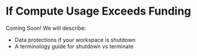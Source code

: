 # **If Compute Usage Exceeds Funding**

Coming Soon! We will describe:

* Data protections if your workspace is shutdown
* A terminology guide for shutdown vs terminate

<!-- 3. jhfkjhwb.

      ![Select the studies and click "Open In Workspace".][img BRH logo]


<!-- Images -->
[img BRH Admin Portal]: ./img/brh-portal-login.png
[img BRH logo]: ./img/brh-logo.png
[img BRH portal request]: ./img/brh-portal-request.png
[img data notebook]: ./img/open_in_workspace_datanb.png
[img Discover grid]: ./img/grid_discovery_color_080322.png
[img Discovery features]: ./img/discovery_features_080322.png
[img Discovery Study page metadata]: ./img/discovery_study_page_datafiles.png
[img Discovery study page]: ./img/discovery_study_page.png
[img download notebook]: ./img/workspace_notebook_download_080422.png
[img Gen3 logo]: ./img/gen3blue.png
[img Jupyter logo]: ./img/workspace_jupyter_logo.png
[img Login other commons]: ./img/profile_login_other_commons.png
[img login]: ./img/brh-login.png
[img New Notebook]: ./img/workspace_new_080322.png
[img Notebook save]: ./img/workspace_notebook_save_080322.png
[img open data in wksp]: ./img/open_data_in_workspace.png
[img PD folder]: ./img/workspace_pd_folder_080422.png
[img profile]: ./img/profile_access.png
[img req access]: ./img/profile_login_other_commons.png
[img STR credit]: ./img/brh-portal-strides-credits.png
[img STR grant]: ./img/brh-portal-strides-grant.png
[img STRIDES payment]: ./img/brh-portal-options.png
[img Terminate workspace]: ./img/workspace_terminate_2.png
[img wksp register]: ./img/brh-portal-login-strides.png
[img Workspace access success]: ./img/workspace_access_success.png
[img Workspace Data Folder]: ./img/workspace_data_folder_080322.png
[img Workspace launch status]: ./img/workspace_launch.png
[img workspace manifest]: ./img/open_in_workspace_manifest_path.png
[img Workspace shutdown 2']: ./img/workspace_shutdown_sign_2.png
[img workspace upload]: ./img/workspace_upload_080322.png
[img Workspaces access request]: ./img/workspace_access_form.png
[img workspaces]: ./img/workspace_flavors_080322.png
[img Yes access]: ./img/access_YES.png

<!-- Links -->
[BRH Discovery]: https://brh.data-commons.org/discovery
[BRH login]: https://brh.data-commons.org/login
[BRH Platform]: https://brh.data-commons.org/
[BRH Workspace Acct Mgr]: https://brh-portal.org/
[BRH Workspace]: https://brhstaging.data-commons.org/workspace
[Data Availability Options]: https://brh.data-commons.org/dashboard/Public/index.html#DataAvailabilityOptions
[Discovery page]: 08-discovery_page.md
[Download Data Files into a Workspace with the Python SDK]: https://brh.data-commons.org/dashboard/Public/index.html#OpeninWorkspacefromDiscovery
[Download data files]: https://brh.data-commons.org/dashboard/Public/index.html#DownloadingDataFiles
[eRA]: https://era.nih.gov/
[Find Study Metadata]: https://brh.data-commons.org/dashboard/Public/index.html#FindStudyMetadata
[Gen3.org]: https://gen3.org/
[GitHub]: https://docs.github.com/en
[Jupyter]: https://jupyter.org/
[Login page]: 06-loginoverview.md
[OCC processing stages]: https://payments.occ-data.org/processing-stages/
[pd link]: https://uc-cdis.github.io/BRH-documentation/09-workspace_page/#guideline-to-get-started-in-workspaces
[Register for workspaces]: 05-workspace_registration.md
[Request study access]: 07-how_to_check_request_access.md
[STRIDES]: https://datascience.nih.gov/strides
[Workspace timeout]: https://brh.data-commons.org/dashboard/Public/index.html#AutomaticWorkspaceShutdown
[Workspaces page]: 09-workspace_page.md
[BRH wksp access req form]: https://brh.data-commons.org/workspace/request-access
[Wksp account mgr]: https://brh-portal.org/
[Req new wksp]: https://brh-portal.org/request-workspace
[OCC Payment Portal]: https://payments.occ-data.org/
[Payment Portal Profile]: https://payments.occ-data.org/profile/
[OCC Request Billing ID]: https://payments.occ-data.org/request-billingid/
